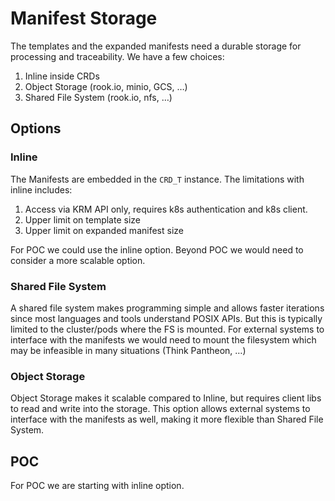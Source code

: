 # Manifest Storage

The templates and the expanded manifests need a durable storage for processing and traceability. We have a few choices:
1. Inline inside CRDs
2. Object Storage (rook.io, minio, GCS, …)
3. Shared File System (rook.io, nfs, …)

## Options

### Inline
The Manifests are embedded in the `CRD_T` instance.  The limitations with inline includes:
1. Access via KRM API only, requires k8s authentication and k8s client.
2. Upper limit on template size
3. Upper limit on expanded manifest size

For POC we could use the inline option. Beyond POC we would need to consider a more scalable option.

### Shared File System
A shared file system makes programming simple and allows faster iterations since most languages and tools understand POSIX APIs. But this is typically limited to the cluster/pods where the FS is mounted. For external systems to interface with the manifests we would need to mount the filesystem which may be infeasible in many situations (Think Pantheon, …)

### Object Storage
Object Storage makes it scalable compared to Inline, but requires client libs to read and write into the storage. This option allows external systems to interface with the manifests as well, making it more flexible than Shared File System.

## POC

For POC we are starting with inline option.